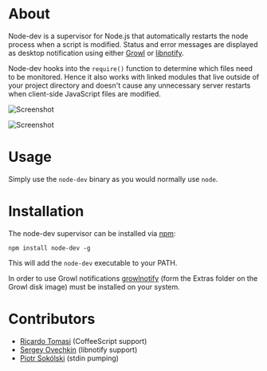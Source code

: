 About
=====

Node-dev is a supervisor for Node.js that automatically restarts the node process when a script is modified. Status and error messages are displayed as desktop notification using either [Growl](http://growl.info/about.php) or [libnotify](http://developer.gnome.org/libnotify/).

Node-dev hooks into the `require()` function to determine which files need to be monitored. Hence it also works with linked modules that live outside of your project directory and doesn't cause any unnecessary server restarts when client-side JavaScript files are modified. 


![Screenshot](http://fgnass.github.com/images/node-dev.png)

![Screenshot](http://fgnass.github.com/images/node-dev-linux.png)

Usage
=====

Simply use the `node-dev` binary as you would normally use `node`.

Installation
============

The node-dev supervisor can be installed via [npm](http://github.com/isaacs/npm):

    npm install node-dev -g

This will add the `node-dev` executable to your PATH.

In order to use Growl notifications [growlnotify](http://growl.info/extras.php#growlnotify) (form the Extras folder on the Growl disk image) must be installed on your system.


Contributors
============

* [Ricardo Tomasi](https://github.com/ricardobeat) (CoffeeScript support)
* [Sergey Ovechkin](https://github.com/pomeo) (libnotify support)
* [Piotr Sokólski](https://github.com/pyetras) (stdin pumping)
